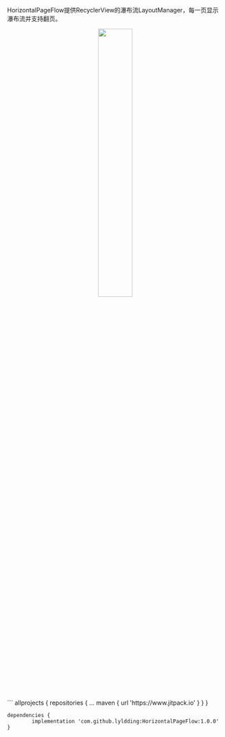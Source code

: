 

HorizontalPageFlow提供RecyclerView的瀑布流LayoutManager，每一页显示瀑布流并支持翻页。 

<div align="center">
<img src="https://img-blog.csdnimg.cn/20190114193857755.png?x-oss-process=image/watermark,type_ZmFuZ3poZW5naGVpdGk,shadow_10,text_aHR0cHM6Ly9ibG9nLmNzZG4ubmV0L2x5bGRkaW5nSEZGVw==,size_16,color_FFFFFF,t_70"  width ="40%" />
</div>
```
	allprojects {
		repositories {
			...
			maven { url 'https://www.jitpack.io' }
		}
	}
  
  	dependencies {
	        implementation 'com.github.lyldding:HorizontalPageFlow:1.0.0'
	}
```

